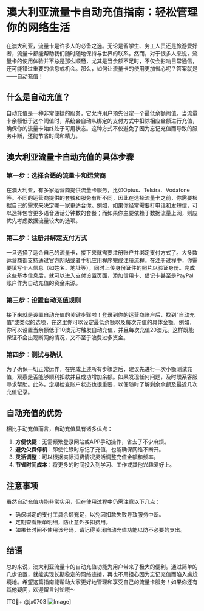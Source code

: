 # 澳大利亚流量卡自动充值指南：轻松管理你的网络生活

在澳大利亚，流量卡是许多人的必备之选。无论是留学生、务工人员还是旅游爱好者，流量卡都能帮助我们随时随地保持与世界的联系。然而，对于很多人来说，流量卡的使用体验并不总是那么顺畅，尤其是当余额不足时，不仅会影响日常通信，还可能错过重要的信息或机会。那么，如何让流量卡的使用更加省心呢？答案就是——自动充值！

## 什么是自动充值？

自动充值是一种非常便捷的服务，它允许用户预先设定一个最低余额阈值。当流量卡余额低于这个阈值时，系统会自动从绑定的支付方式中扣除相应金额进行充值，确保你的流量卡始终处于可用状态。这种方式不仅避免了因为忘记充值而导致的服务中断，还能节省时间和精力。

## 澳大利亚流量卡自动充值的具体步骤

### 第一步：选择合适的流量卡和运营商

在澳大利亚，有多家运营商提供流量卡服务，比如Optus、Telstra、Vodafone等。不同的运营商提供的套餐和服务有所不同，因此在选择流量卡之前，你需要根据自己的需求来决定哪一家更适合你。例如，如果你经常需要打电话和发短信，可以选择包含更多语音通话分钟数的套餐；而如果你主要依赖于数据流量上网，则应优先考虑数据流量较大的选项。

### 第二步：注册并绑定支付方式

一旦选择了适合自己的流量卡，接下来就需要注册账户并绑定支付方式了。大多数运营商都支持通过官方网站或者手机应用程序完成注册流程。在注册过程中，你需要填写个人信息（如姓名、地址等），同时上传身份证件的照片以验证身份。完成这些基本信息后，就可以进入支付设置页面，添加信用卡、借记卡甚至是PayPal账户作为自动充值的资金来源。

### 第三步：设置自动充值规则

接下来就是设置自动充值的关键步骤啦！登录到你的运营商账户后，找到“自动充值”或类似的选项，在这里你可以设定最低余额以及每次充值的具体金额。例如，你可以设置当余额低于10澳元时触发自动充值，并且每次充值20澳元。这样既能保证不会出现断网的情况，又不至于浪费过多资金。

### 第四步：测试与确认

为了确保一切正常运作，在完成上述所有步骤之后，建议先进行一次小额测试充值，观察是否能够顺利扣款并且成功增加余额。如果发现任何问题，及时联系客服寻求帮助。此外，定期检查账户状态也很重要，以便随时了解剩余余额及最近几次充值记录。

## 自动充值的优势

相比手动充值而言，自动充值具有诸多优点：

1. **方便快捷**：无需频繁登录网站或APP手动操作，省去了不少麻烦。
2. **避免欠费停机**：即使忙碌时忘记了充值，也能确保网络不断开。
3. **灵活调整**：可以根据实际消费情况灵活调整充值金额和频率。
4. **节省时间成本**：将更多的时间投入到学习、工作或其他兴趣爱好上。

## 注意事项

虽然自动充值功能非常实用，但在使用过程中仍需注意以下几点：

- 确保绑定的支付工具余额充足，以免因扣款失败导致服务中断。
- 定期查看账单明细，防止意外多扣费用。
- 如果长时间不使用该号码，请记得关闭自动充值功能以防不必要的支出。

## 结语

总的来说，澳大利亚流量卡的自动充值功能为用户带来了极大的便利。通过简单的几步设置，就能实现长期稳定的网络连接，再也不用担心因为忘记充值而陷入尴尬境地。希望这篇指南能帮助大家更好地管理和享受自己的流量卡服务！如果你还有其他疑问，欢迎留言讨论哦～

[TG💪+ @jx0703 ![Image](https://github.com/user-attachments/assets/dbca1d08-cadb-493c-b0ec-ad6f7a83f270)]